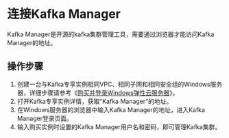 # 连接Kafka Manager<a name="dms-ug-180801002"></a>

Kafka Manager是开源的kafka集群管理工具，需要通过浏览器才能访问Kafka Manager的地址。

## 操作步骤<a name="section1250619492116"></a>

1.  创建一台与Kafka专享实例相同VPC、相同子网和相同安全组的Windows服务器，详细步骤请参考《[购买并登录Windows弹性云服务器](https://support.huaweicloud.com/qs-ecs/zh-cn_topic_0021831611.html)》。
2.  打开Kafka专享实例详情，获取“Kafka Manager”的地址。
3.  在Windows服务器的浏览器中输入Kafka Manager的地址，进入Kafka Manager登录页面。
4.  输入购买实例时设置的Kafka Manager用户名和密码，即可管理Kafka集群。


